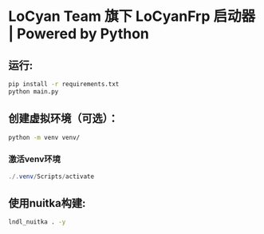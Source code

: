 # LoCyan Team 旗下 LoCyanFrp 启动器 | Powered by Python

## 运行:

```bash
pip install -r requirements.txt
python main.py
```

## 创建虚拟环境（可选）：

```bash
python -m venv venv/
```
### 激活venv环境
```powershell
./.venv/Scripts/activate
```

## 使用nuitka构建:

```bash
lndl_nuitka . -y
```
